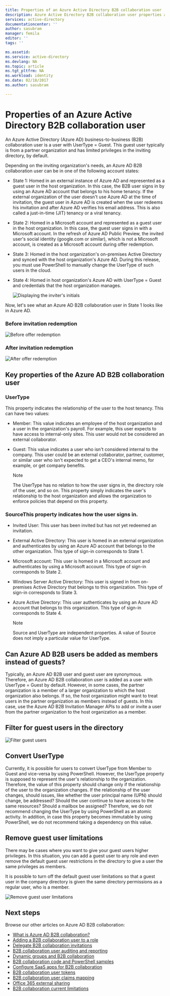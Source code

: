 ```yaml
---
title: Properties of an Azure Active Directory B2B collaboration user | Microsoft Docs
description: Azure Active Directory B2B collaboration user properties are configurable
services: active-directory
documentationcenter: ''
author: sasubram
manager: femila
editor: ''
tags: ''

ms.assetid:
ms.service: active-directory
ms.devlang: NA
ms.topic: article
ms.tgt_pltfrm: NA
ms.workload: identity
ms.date: 02/18/2017
ms.author: sasubram

---
```


# Properties of an Azure Active Directory B2B collaboration user

An Azure Active Directory (Azure AD) business-to-business (B2B) collaboration user is a user with UserType = Guest. This guest user typically is from a partner organization and has limited privileges in the inviting directory, by default.

Depending on the inviting organization's needs, an Azure AD B2B collaboration user can be in one of the following account states:

- State 1: Homed in an external instance of Azure AD and represented as a guest user in the host organization. In this case, the B2B user signs in by using an Azure AD account that belongs to his home tenancy. If the external organization of the user doesn't use Azure AD at the time of invitation, the guest user in Azure AD is created when the user redeems his invitation and after Azure AD verifies his email address. This is also called a just-in-time (JIT) tenancy or a viral tenancy.

- State 2: Homed in a Microsoft account and represented as a guest user in the host organization. In this case, the guest user signs in with a Microsoft account. In the refresh of Azure AD Public Preview, the invited user's social identity (google.com or similar), which is not a Microsoft account, is created as a Microsoft account during offer redemption.

- State 3: Homed in the host organization's on-premises Active Directory and synced with the host organization's Azure AD. During this release, you must use PowerShell to manually change the UserType of such users in the cloud.

- State 4: Homed in host organization's Azure AD with UserType = Guest and credentials that the host organization manages.

  ![Displaying the inviter's initials](media/active-directory-b2b-user-properties/redemption-diagram.png)


Now, let's see what an Azure AD B2B collaboration user in State 1 looks like in Azure AD.

### Before invitation redemption

![Before offer redemption](media/active-directory-b2b-user-properties/before-redemption.png)

### After invitation redemption

![After offer redemption](media/active-directory-b2b-user-properties/after-redemption.png)

## Key properties of the Azure AD B2B collaboration user
### UserType
This property indicates the relationship of the user to the host tenancy. This can have two values:
- Member: This value indicates an employee of the host organization and a user in the organization's payroll. For example, this user expects to have access to internal-only sites. This user would not be considered an external collaborator.

- Guest: This value indicates a user who isn't considered internal to the company. This user could be an external collaborator, partner, customer, or similar user who isn't expected to get a CEO's internal memo, for example, or get company benefits.

  > [!NOTE]
  > The UserType has no relation to how the user signs in, the directory role of the user, and so on. This property simply indicates the user's relationship to the host organization and allows the organization to enforce policies that depend on this property.

### SourceThis property indicates how the user signs in.

- Invited User: This user has been invited but has not yet redeemed an invitation.

- External Active Directory: This user is homed in an external organization and authenticates by using an Azure AD account that belongs to the other organization. This type of sign-in corresponds to State 1.

- Microsoft account: This user is homed in a Microsoft account and authenticates by using a Microsoft account. This type of sign-in corresponds to State 2.

- Windows Server Active Directory: This user is signed in from on-premises Active Directory that belongs to this organization. This type of sign-in corresponds to State 3.

- Azure Active Directory: This user authenticates by using an Azure AD account that belongs to this organization. This type of sign-in corresponds to State 4.
  > [!NOTE]
  > Source and UserType are independent properties. A value of Source does not imply a particular value for UserType.

## Can Azure AD B2B users be added as members instead of guests?
Typically, an Azure AD B2B user and guest user are synonymous. Therefore, an Azure AD B2B collaboration user is added as a user with UserType = Guest by default. However, in some cases, the partner organization is a member of a larger organization to which the host organization also belongs. If so, the host organization might want to treat users in the partner organization as members instead of guests. In this case, use the Azure AD B2B Invitation Manager APIs to add or invite a user from the partner organization to the host organization as a member.

## Filter for guest users in the directory

![Filter guest users](media/active-directory-b2b-user-properties/filter-guest-users.png)

## Convert UserType
Currently, it is possible for users to convert UserType from Member to Guest and vice-versa by using PowerShell. However, the UserType property is supposed to represent the user's relationship to the organization. Therefore, the value of this property should change only if the relationship of the user to the organization changes. If the relationship of the user changes, should issues, like whether the user principal name (UPN) should change, be addressed? Should the user continue to have access to the same resources? Should a mailbox be assigned? Therefore, we do not recommend changing the UserType by using PowerShell as an atomic activity. In addition, in case this property becomes immutable by using PowerShell, we do not recommend taking a dependency on this value.

## Remove guest user limitations
There may be cases where you want to give your guest users higher privileges. In this situation, you can add a guest user to any role and even remove the default guest user restrictions in the directory to give a user the same privileges as members.

It is possible to turn off the default guest user limitations so that a guest user in the company directory is given the same directory permissions as a regular user, who is a member.

![Remove guest user limitations](media/active-directory-b2b-user-properties/remove-guest-limitations.png)

## Next steps

Browse our other articles on Azure AD B2B collaboration:

* [What is Azure AD B2B collaboration?](active-directory-b2b-what-is-azure-ad-b2b.md)
* [Adding a B2B collaboration user to a role](active-directory-b2b-add-guest-to-role.md)
* [Delegate B2B collaboration invitations](active-directory-b2b-delegate-invitations.md)
* [B2B collaboration user auditing and reporting](active-directory-b2b-auditing-and-reporting.md)
* [Dynamic groups and B2B collaboration](active-directory-b2b-dynamic-groups.md)
* [B2B collaboration code and PowerShell samples](active-directory-b2b-code-samples.md)
* [Configure SaaS apps for B2B collaboration](active-directory-b2b-configure-saas-apps.md)
* [B2B collaboration user tokens](active-directory-b2b-user-token.md)
* [B2B collaboration user claims mapping](active-directory-b2b-claims-mapping.md)
* [Office 365 external sharing](active-directory-b2b-o365-external-user.md)
* [B2B collaboration current limitations](active-directory-b2b-current-limitations.md)
